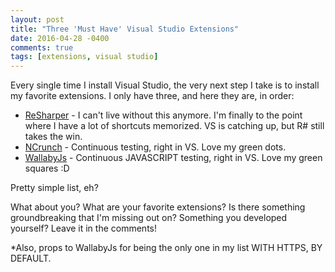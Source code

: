 ```yaml
---
layout: post
title: "Three 'Must Have' Visual Studio Extensions"
date: 2016-04-28 -0400
comments: true
tags: [extensions, visual studio]
---
```


Every single time I install Visual Studio, the very next step I take is to install my favorite extensions. I only have three, and here they are, in order:

* [ReSharper](http://www.jetbrains.com/resharper/) - I can't live without this anymore. I'm finally to the point where I have a lot of shortcuts memorized. VS is catching up, but R# still takes the win.
* [NCrunch](http://www.ncrunch.net/) - Continuous testing, right in VS. Love my green dots.
* [WallabyJs](https://wallabyjs.com/) - Continuous JAVASCRIPT testing, right in VS. Love my green squares :D

Pretty simple list, eh?

What about you? What are your favorite extensions? Is there something groundbreaking that I'm missing out on? Something you developed yourself? Leave it in the comments!

*Also, props to WallabyJs for being the only one in my list WITH HTTPS, BY DEFAULT.